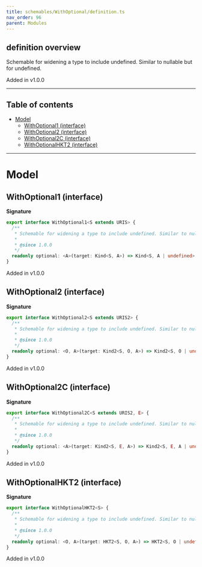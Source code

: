 ```yaml
---
title: schemables/WithOptional/definition.ts
nav_order: 96
parent: Modules
---
```


## definition overview

Schemable for widening a type to include undefined. Similar to nullable but for undefined.

Added in v1.0.0

---

<h2 class="text-delta">Table of contents</h2>

- [Model](#model)
  - [WithOptional1 (interface)](#withoptional1-interface)
  - [WithOptional2 (interface)](#withoptional2-interface)
  - [WithOptional2C (interface)](#withoptional2c-interface)
  - [WithOptionalHKT2 (interface)](#withoptionalhkt2-interface)

---

# Model

## WithOptional1 (interface)

**Signature**

```ts
export interface WithOptional1<S extends URIS> {
  /**
   * Schemable for widening a type to include undefined. Similar to nullable but for undefined.
   *
   * @since 1.0.0
   */
  readonly optional: <A>(target: Kind<S, A>) => Kind<S, A | undefined>
}
```

Added in v1.0.0

## WithOptional2 (interface)

**Signature**

```ts
export interface WithOptional2<S extends URIS2> {
  /**
   * Schemable for widening a type to include undefined. Similar to nullable but for undefined.
   *
   * @since 1.0.0
   */
  readonly optional: <O, A>(target: Kind2<S, O, A>) => Kind2<S, O | undefined, A | undefined>
}
```

Added in v1.0.0

## WithOptional2C (interface)

**Signature**

```ts
export interface WithOptional2C<S extends URIS2, E> {
  /**
   * Schemable for widening a type to include undefined. Similar to nullable but for undefined.
   *
   * @since 1.0.0
   */
  readonly optional: <A>(target: Kind2<S, E, A>) => Kind2<S, E, A | undefined>
}
```

Added in v1.0.0

## WithOptionalHKT2 (interface)

**Signature**

```ts
export interface WithOptionalHKT2<S> {
  /**
   * Schemable for widening a type to include undefined. Similar to nullable but for undefined.
   *
   * @since 1.0.0
   */
  readonly optional: <O, A>(target: HKT2<S, O, A>) => HKT2<S, O | undefined, A | undefined>
}
```

Added in v1.0.0
